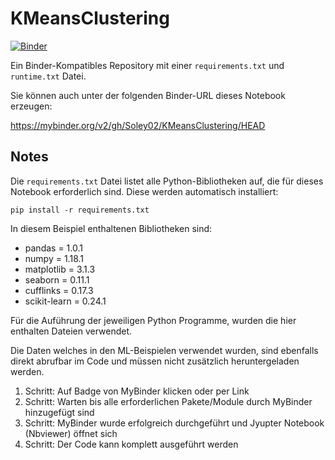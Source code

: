 # KMeansClustering

[![Binder](https://mybinder.org/badge_logo.svg)](https://mybinder.org/v2/gh/Soley02/KMeansClustering/HEAD)

Ein Binder-Kompatibles Repository mit einer `requirements.txt` und `runtime.txt` Datei.

Sie können auch unter der folgenden Binder-URL dieses Notebook erzeugen:

https://mybinder.org/v2/gh/Soley02/KMeansClustering/HEAD

## Notes

Die `requirements.txt` Datei listet alle Python-Bibliotheken auf, die für dieses Notebook erforderlich sind. Diese werden automatisch installiert:

```
pip install -r requirements.txt
```

In diesem Beispiel enthaltenen Bibliotheken sind:
- pandas = 1.0.1
- numpy = 1.18.1
- matplotlib = 3.1.3
- seaborn = 0.11.1
- cufflinks = 0.17.3
- scikit-learn = 0.24.1

Für die Auführung der jeweiligen Python Programme, wurden die hier enthalten Dateien verwendet. 

Die Daten welches in den ML-Beispielen verwendet wurden, sind ebenfalls direkt abrufbar im Code und müssen nicht zusätzlich heruntergeladen werden.

1. Schritt: Auf Badge von MyBinder klicken oder per Link
2. Schritt: Warten bis alle erforderlichen Pakete/Module durch MyBinder hinzugefügt sind
3. Schritt: MyBinder wurde erfolgreich durchgeführt und Jyupter Notebook (Nbviewer) öffnet sich
4. Schritt: Der Code kann komplett ausgeführt werden
